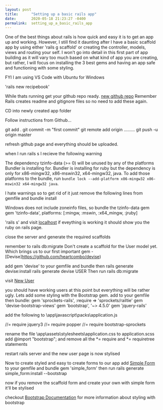 ```yaml
---
layout: post
title:      "Setting up a basic rails app"
date:       2020-05-18 21:23:27 -0400
permalink:  setting_up_a_basic_rails_app
---
```



One of the best things about rails is how quick and easy it is to get an app up and working. However, I still find it daunting after I have a basic scaffold app by using either 'rails g scaffold' or creating the controller, models, views and routing your self.  I won't go into detail in this first part of app building as it will vary too much based on what kind of app you are creating, but rather, I will focus on installing the 3 best gems and having an app safe and functioning with some styling.

FYI I am using VS Code with Ubuntu for Windows

'rails new recipebook'

While thats running get your github repo ready.  [new github repo](https://github.com/new) 
Remember Rails creates readme and gitignore files so no need to add these again.

CD into newly created app folder

Follow instructions from Github...

git add .
git commit -m "first commit"
git remote add origin .........
git push -u origin master

refresh github page and everything should be uploaded.

when I run rails s I recieve the following warning

The dependency tzinfo-data (>= 0) will be unused by any of the platforms Bundler is installing for. Bundler is installing for ruby but the dependency is only for x86-mingw32, x86-mswin32, x64-mingw32, java. To add those platforms to the bundle, run `bundle lock --add-platform x86-mingw32 x86-mswin32 x64-mingw32 java`.

I hate warnings so to get rid of it just remove the following lines from gemfile and bundle install

Windows does not include zoneinfo files, so bundle the tzinfo-data gem
gem 'tzinfo-data', platforms: [:mingw, :mswin, :x64_mingw, :jruby]

'rails s' and visit [localhost](http://localhost:3000/) if eveything is working it should show you the ruby on rails page.

close the server and generate the required scaffolds

remember to rails db:migrate
Don't create a scaffold for the User model yet. Which brings us to our first important gem - [Devise]https://github.com/heartcombo/devise)

add gem 'devise' to your gemfile and bundle
then rails generate devise:install
rails generate devise USER
Then run rails db:migrate

visit [New User](http://localhost:3000/users/sign_up)

you should have working users at this point but everything will be rather ugly. Lets add some styling with the Bootstrap gem.
add to your gemfile then bundle:
gem 'sprockets-rails', :require => 'sprockets/railtie'
gem 'devise-bootstrap-views'
gem 'bootstrap', '~> 4.5.0'
gem 'jquery-rails'

add the following to \app\javascript\packs\application.js

//= require jquery3
//= require popper
//= require bootstrap-sprockets

rename the file \app\assets\stylesheets\application.css to application.scss
add @import "bootstrap";  and remove all the *= require and *= requiretree statements

restart rails server and the new user page is now stylised

Now to create styled and easy to create forms  to our app add [Simple Form](https://github.com/heartcombo/simple_form) to your gemfile and bundle 
gem 'simple_form'
then run rails generate simple_form:install --bootstrap

now if you remove the scaffold form and create your own with simple form it'll be stylised

checkout [Bootstrap Documentation](https://getbootstrap.com/docs/4.5/getting-started/introduction/) for more information about styling with bootstrap








